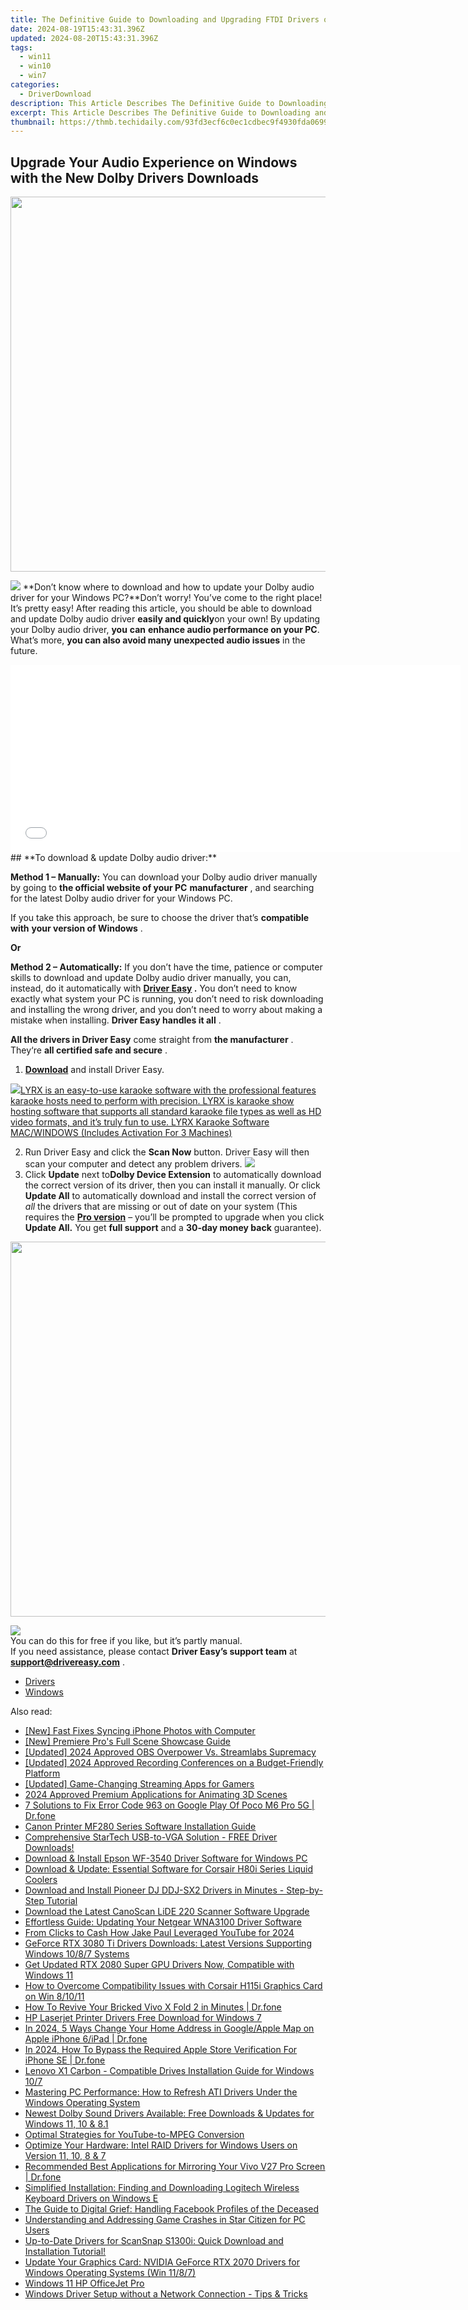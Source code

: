 ```yaml
---
title: The Definitive Guide to Downloading and Upgrading FTDI Drivers on Windows Machines
date: 2024-08-19T15:43:31.396Z
updated: 2024-08-20T15:43:31.396Z
tags:
  - win11
  - win10
  - win7
categories:
  - DriverDownload
description: This Article Describes The Definitive Guide to Downloading and Upgrading FTDI Drivers on Windows Machines
excerpt: This Article Describes The Definitive Guide to Downloading and Upgrading FTDI Drivers on Windows Machines
thumbnail: https://thmb.techidaily.com/93fd3ecf6c0ec1cdbec9f4930fda0699ca8c617492c26f7c6f508a444f408426.jpg
---
```


## Upgrade Your Audio Experience on Windows with the New Dolby Drivers Downloads

<!-- affiliate ads begin -->
<a href="https://turtlebeachus.sjv.io/c/5597632/1988416/23719" target="_top" id="1988416"><img src="//a.impactradius-go.com/display-ad/23719-1988416" border="0" alt="" width="600" height="600"/></a><img height="0" width="0" src="https://imp.pxf.io/i/5597632/1988416/23719" style="position:absolute;visibility:hidden;" border="0" />
<!-- affiliate ads end -->
![](https://images.drivereasy.com/wp-content/uploads/2019/01/snap000424-300x186.png)   **Don’t know where to download and how to update your Dolby audio driver for your Windows PC?**Don’t worry! You’ve come to the right place! It’s pretty easy! After reading this article, you should be able to download and update Dolby audio driver **easily and quickly**on your own! By updating your Dolby audio driver, **you**  **can**  **enhance audio performance on your PC**. What’s more, **you can also avoid many unexpected audio issues**  in the future.

<!-- affiliate ads begin -->
<iframe id="iframe_672" src="//a.impactradius-go.com/gen-ad-code/5597632/1959812/17834/" width="720" height="300" scrolling="no" frameborder="0" marginheight="0" marginwidth="0"></iframe>
<!-- affiliate ads end -->
## **To download & update Dolby audio driver:**

**Method 1 – Manually:**  You can download your Dolby audio driver manually by going to **the official website of your PC** **manufacturer**  , and searching for the latest Dolby audio driver for your Windows PC.

 If you take this approach, be sure to choose the driver that’s **compatible with** **your version of Windows** .

**Or**

**Method 2 – Automatically:**   If you don’t have the time, patience or computer skills to download and update Dolby audio driver manually, you can, instead, do it automatically with **[Driver Easy](https://tools.techidaily.com/drivereasy/download/) .**  You don’t need to know exactly what system your PC is running, you don’t need to risk downloading and installing the wrong driver, and you don’t need to worry about making a mistake when installing. **Driver Easy handles it all** .

**All the drivers in Driver Easy** come straight from **the manufacturer** . They‘re **all certified safe and secure** .

1. **[Download](https://tools.techidaily.com/drivereasy/download/)**  and install Driver Easy.
<!-- affiliate ads begin -->
<a href="https://shop.pcdj.com/order/checkout.php?PRODS=4698998&QTY=1&AFFILIATE=108875&CART=1"> <img src="https://secure.avangate.com/images/merchant/47f4b6321e9fd8e8f7326a6adc1a7c1e/products/MacBook_Pro_lyrx-withsinger-tv.png" border="0">LYRX is an easy-to-use karaoke software with the professional features karaoke hosts need to perform with precision. LYRX is karaoke show hosting software that supports all standard karaoke file types as well as HD video formats, and it’s truly fun to use. 
LYRX Karaoke Software MAC/WINDOWS (Includes Activation For 3 Machines)</a>
<!-- affiliate ads end -->
2. Run Driver Easy and click the **Scan Now**  button. Driver Easy will then scan your computer and detect any problem drivers. ![](https://images.drivereasy.com/wp-content/uploads/2019/01/snap000425.png)
3. Click **Update**  next to**Dolby Device Extension** to automatically download the correct version of its driver, then you can install it manually. Or click **Update All**  to automatically download and install the correct version of _all_  the drivers that are missing or out of date on your system (This requires the **[Pro version](https://tools.techidaily.com/drivereasy/download/)**  – you’ll be prompted to upgrade when you click **Update All.** You get **full support**  and a **30-day money back**  guarantee).  
<!-- affiliate ads begin -->
<a href="https://appsumo.8odi.net/c/5597632/2075471/7443" target="_top" id="2075471"><img src="//a.impactradius-go.com/display-ad/7443-2075471" border="0" alt="" width="1200" height="600"/></a><img height="0" width="0" src="https://appsumo.8odi.net/i/5597632/2075471/7443" style="position:absolute;visibility:hidden;" border="0" />
<!-- affiliate ads end -->
![](https://images.drivereasy.com/wp-content/uploads/2019/01/snap000426.png)  
 You can do this for free if you like, but it’s partly manual.  
 If you need assistance, please contact **Driver Easy’s support team** at [**support@drivereasy.com**](https://tools.techidaily.com/drivereasy/download/) .

* [Drivers](https://tools.techidaily.com/drivereasy/download/)
* [Windows](https://tools.techidaily.com/drivereasy/download/)

<ins class="adsbygoogle"
     style="display:block"
     data-ad-format="autorelaxed"
     data-ad-client="ca-pub-7571918770474297"
     data-ad-slot="1223367746"></ins>



<ins class="adsbygoogle"
     style="display:block"
     data-ad-client="ca-pub-7571918770474297"
     data-ad-slot="8358498916"
     data-ad-format="auto"
     data-full-width-responsive="true"></ins>

<span class="atpl-alsoreadstyle">Also read:</span>
<div><ul>
<li><a href="https://some-knowledge.techidaily.com/new-fast-fixes-syncing-iphone-photos-with-computer/"><u>[New] Fast Fixes  Syncing iPhone Photos with Computer</u></a></li>
<li><a href="https://extra-guidance.techidaily.com/new-premiere-pros-full-scene-showcase-guide/"><u>[New] Premiere Pro's Full Scene Showcase Guide</u></a></li>
<li><a href="https://on-screen-recording.techidaily.com/updated-2024-approved-obs-overpower-vs-streamlabs-supremacy/"><u>[Updated] 2024 Approved  OBS Overpower Vs. Streamlabs Supremacy</u></a></li>
<li><a href="https://digital-screen-recording.techidaily.com/updated-2024-approved-recording-conferences-on-a-budget-friendly-platform/"><u>[Updated] 2024 Approved  Recording Conferences on a Budget-Friendly Platform</u></a></li>
<li><a href="https://facebook-video-footage.techidaily.com/updated-game-changing-streaming-apps-for-gamers/"><u>[Updated] Game-Changing Streaming Apps for Gamers</u></a></li>
<li><a href="https://fox-http.techidaily.com/2024-approved-premium-applications-for-animating-3d-scenes/"><u>2024 Approved  Premium Applications for Animating 3D Scenes</u></a></li>
<li><a href="https://howto.techidaily.com/7-solutions-to-fix-error-code-963-on-google-play-of-poco-m6-pro-5g-drfone-by-drfone-fix-android-problems-fix-android-problems/"><u>7 Solutions to Fix Error Code 963 on Google Play Of Poco M6 Pro 5G | Dr.fone</u></a></li>
<li><a href="https://driver-download.techidaily.com/canon-printer-mf280-series-software-installation-guide/"><u>Canon Printer MF280 Series Software Installation Guide</u></a></li>
<li><a href="https://driver-download.techidaily.com/1722963328511-comprehensive-startech-usb-to-vga-solution-free-driver-downloads/"><u>Comprehensive StarTech USB-to-VGA Solution - FREE Driver Downloads!</u></a></li>
<li><a href="https://driver-download.techidaily.com/download-and-install-epson-wf-3540-driver-software-for-windows-pc/"><u>Download & Install Epson WF-3540 Driver Software for Windows PC</u></a></li>
<li><a href="https://driver-download.techidaily.com/download-and-update-essential-software-for-corsair-h80i-series-liquid-coolers/"><u>Download & Update: Essential Software for Corsair H80i Series Liquid Coolers</u></a></li>
<li><a href="https://driver-download.techidaily.com/download-and-install-pioneer-dj-ddj-sx2-drivers-in-minutes-step-by-step-tutorial/"><u>Download and Install Pioneer DJ DDJ-SX2 Drivers in Minutes - Step-by-Step Tutorial</u></a></li>
<li><a href="https://driver-download.techidaily.com/download-the-latest-canoscan-lide-220-scanner-software-upgrade/"><u>Download the Latest CanoScan LiDE 220 Scanner Software Upgrade</u></a></li>
<li><a href="https://driver-download.techidaily.com/effortless-guide-updating-your-netgear-wna3100-driver-software/"><u>Effortless Guide: Updating Your Netgear WNA3100 Driver Software</u></a></li>
<li><a href="https://youtube-stream.techidaily.com/from-clicks-to-cash-how-jake-paul-leveraged-youtube-for-2024/"><u>From Clicks to Cash  How Jake Paul Leveraged YouTube for 2024</u></a></li>
<li><a href="https://driver-download.techidaily.com/geforce-rtx-3080-ti-drivers-downloads-latest-versions-supporting-windows-1087-systems/"><u>GeForce RTX 3080 Ti Drivers Downloads: Latest Versions Supporting Windows 10/8/7 Systems</u></a></li>
<li><a href="https://driver-download.techidaily.com/get-updated-rtx-2080-super-gpu-drivers-now-compatible-with-windows-11/"><u>Get Updated RTX 2080 Super GPU Drivers Now, Compatible with Windows 11</u></a></li>
<li><a href="https://driver-download.techidaily.com/how-to-overcome-compatibility-issues-with-corsair-h115i-graphics-card-on-win-81011/"><u>How to Overcome Compatibility Issues with Corsair H115i Graphics Card on Win 8/10/11</u></a></li>
<li><a href="https://fix-guide.techidaily.com/how-to-revive-your-bricked-vivo-x-fold-2-in-minutes-drfone-by-drfone-fix-android-problems-fix-android-problems/"><u>How To Revive Your Bricked Vivo X Fold 2 in Minutes | Dr.fone</u></a></li>
<li><a href="https://driver-download.techidaily.com/hp-laserjet-printer-drivers-free-download-for-windows-7/"><u>HP Laserjet Printer Drivers Free Download for Windows 7</u></a></li>
<li><a href="https://iphone-location.techidaily.com/in-2024-5-ways-change-your-home-address-in-googleapple-map-on-apple-iphone-6ipad-drfone-by-drfone-virtual-ios/"><u>In 2024, 5 Ways Change Your Home Address in Google/Apple Map on Apple iPhone 6/iPad | Dr.fone</u></a></li>
<li><a href="https://iphone-unlock.techidaily.com/in-2024-how-to-bypass-the-required-apple-store-verification-for-iphone-se-drfone-by-drfone-ios/"><u>In 2024, How To Bypass the Required Apple Store Verification For iPhone SE | Dr.fone</u></a></li>
<li><a href="https://driver-download.techidaily.com/lenovo-x1-carbon-compatible-drives-installation-guide-for-windows-107/"><u>Lenovo X1 Carbon - Compatible Drives Installation Guide for Windows 10/7</u></a></li>
<li><a href="https://driver-download.techidaily.com/mastering-pc-performance-how-to-refresh-ati-drivers-under-the-windows-operating-system/"><u>Mastering PC Performance: How to Refresh ATI Drivers Under the Windows Operating System</u></a></li>
<li><a href="https://driver-download.techidaily.com/newest-dolby-sound-drivers-available-free-downloads-and-updates-for-windows-11-10-and-81/"><u>Newest Dolby Sound Drivers Available: Free Downloads & Updates for Windows 11, 10 & 8.1</u></a></li>
<li><a href="https://fox-direct.techidaily.com/optimal-strategies-for-youtube-to-mpeg-conversion/"><u>Optimal Strategies for YouTube-to-MPEG Conversion</u></a></li>
<li><a href="https://driver-download.techidaily.com/optimize-your-hardware-intel-raid-drivers-for-windows-users-on-version-11-10-8-and-7/"><u>Optimize Your Hardware: Intel RAID Drivers for Windows Users on Version 11, 10, 8 & 7</u></a></li>
<li><a href="https://screen-mirror.techidaily.com/recommended-best-applications-for-mirroring-your-vivo-v27-pro-screen-drfone-by-drfone-android/"><u>Recommended Best Applications for Mirroring Your Vivo V27 Pro Screen | Dr.fone</u></a></li>
<li><a href="https://driver-download.techidaily.com/simplified-installation-finding-and-downloading-logitech-wireless-keyboard-drivers-on-windows-e/"><u>Simplified Installation: Finding and Downloading Logitech Wireless Keyboard Drivers on Windows E</u></a></li>
<li><a href="https://facebook.techidaily.com/the-guide-to-digital-grief-handling-facebook-profiles-of-the-deceased/"><u>The Guide to Digital Grief: Handling Facebook Profiles of the Deceased</u></a></li>
<li><a href="https://win-able.techidaily.com/understanding-and-addressing-game-crashes-in-star-citizen-for-pc-users/"><u>Understanding and Addressing Game Crashes in Star Citizen for PC Users</u></a></li>
<li><a href="https://driver-download.techidaily.com/up-to-date-drivers-for-scansnap-s1300i-quick-download-and-installation-tutorial/"><u>Up-to-Date Drivers for ScanSnap S1300i: Quick Download and Installation Tutorial!</u></a></li>
<li><a href="https://driver-download.techidaily.com/update-your-graphics-card-nvidia-geforce-rtx-2070-drivers-for-windows-operating-systems-win-1187/"><u>Update Your Graphics Card: NVIDIA GeForce RTX 2070 Drivers for Windows Operating Systems (Win 11/8/7)</u></a></li>
<li><a href="https://driver-download.techidaily.com/windows-11-hp-officejet-pro/"><u>Windows 11 HP OfficeJet Pro</u></a></li>
<li><a href="https://driver-download.techidaily.com/windows-driver-setup-without-a-network-connection-tips-and-tricks/"><u>Windows Driver Setup without a Network Connection - Tips & Tricks</u></a></li>
</ul></div>

